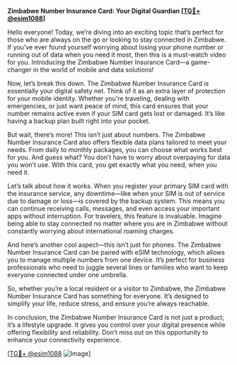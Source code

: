 **Zimbabwe Number Insurance Card: Your Digital Guardian [[TG💪+ @esim1088](https://t.me/s/esim1088)]**

Hello everyone! Today, we’re diving into an exciting topic that’s perfect for those who are always on the go or looking to stay connected in Zimbabwe. If you’ve ever found yourself worrying about losing your phone number or running out of data when you need it most, then this is a must-watch video for you. Introducing the Zimbabwe Number Insurance Card—a game-changer in the world of mobile and data solutions!

Now, let’s break this down. The Zimbabwe Number Insurance Card is essentially your digital safety net. Think of it as an extra layer of protection for your mobile identity. Whether you're traveling, dealing with emergencies, or just want peace of mind, this card ensures that your number remains active even if your SIM card gets lost or damaged. It’s like having a backup plan built right into your pocket.

But wait, there’s more! This isn’t just about numbers. The Zimbabwe Number Insurance Card also offers flexible data plans tailored to meet your needs. From daily to monthly packages, you can choose what works best for you. And guess what? You don’t have to worry about overpaying for data you won’t use. With this card, you get exactly what you need, when you need it.

Let’s talk about how it works. When you register your primary SIM card with the insurance service, any downtime—like when your SIM is out of service due to damage or loss—is covered by the backup system. This means you can continue receiving calls, messages, and even access your important apps without interruption. For travelers, this feature is invaluable. Imagine being able to stay connected no matter where you are in Zimbabwe without constantly worrying about international roaming charges.

And here’s another cool aspect—this isn’t just for phones. The Zimbabwe Number Insurance Card can be paired with eSIM technology, which allows you to manage multiple numbers from one device. It’s perfect for business professionals who need to juggle several lines or families who want to keep everyone connected under one umbrella.

So, whether you’re a local resident or a visitor to Zimbabwe, the Zimbabwe Number Insurance Card has something for everyone. It’s designed to simplify your life, reduce stress, and ensure you’re always reachable. 

In conclusion, the Zimbabwe Number Insurance Card is not just a product; it’s a lifestyle upgrade. It gives you control over your digital presence while offering flexibility and reliability. Don’t miss out on this opportunity to enhance your connectivity experience. 

[[TG💪+ @esim1088](https://t.me/s/esim1088) ![Image](https://i.postimg.cc/Y0z9fWf4/image.png)]